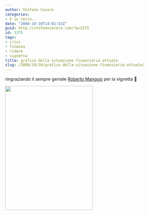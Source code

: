 ```yaml
---
author: Stefano Cecere
categories:
- E io cecio..
date: "2008-10-10T14:01:53Z"
guid: http://stefanocecere.com/?p=1375
id: 1375
tags:
- crisi
- finanza
- ridere
- vignetta
title: grafico della situazione finanziaria attuale
slug: /2008/10/10/grafico-della-situazione-finanziaria-attuale/
---
```


ringraziando il sempre geniale [Roberto Mangosi](http://enteroclisma.blogspot.com/) per la vignetta 🙂

[<img class="aligncenter size-full wp-image-1376" title="grafico_wall_street" src="http://stefanocecere.com/wp-content/uploads/sites/3/2008/10/grafico_wall_street.jpg" alt="" width="284" height="400" srcset="http://stefanocecere.com/wp-content/uploads/sites/3/2008/10/grafico_wall_street.jpg 284w, http://stefanocecere.com/wp-content/uploads/sites/3/2008/10/grafico_wall_street-213x300.jpg 213w" sizes="(max-width: 284px) 100vw, 284px" />](http://stefanocecere.com/wp-content/uploads/sites/3/2008/10/grafico_wall_street.jpg)